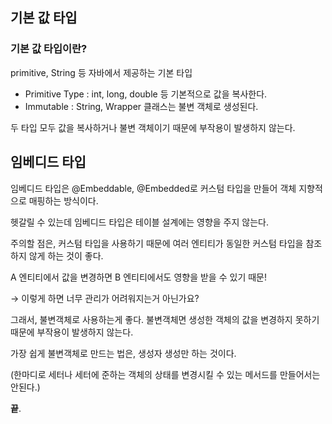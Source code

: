 ## 기본 값 타입

### 기본 값 타입이란?

primitive, String 등 자바에서 제공하는 기본 타입

- Primitive Type : int, long, double 등 기본적으로 값을 복사한다.
- Immutable : String, Wrapper 클래스는 불변 객체로 생성된다.

두 타입 모두 값을 복사하거나 불변 객체이기 때문에 부작용이 발생하지 않는다.

## 임베디드 타입

임베디드 타입은 @Embeddable, @Embedded로 커스텀 타입을 만들어 객체 지향적으로 매핑하는 방식이다.

헷갈릴 수 있는데 임베디드 타입은 테이블 설계에는 영향을 주지 않는다.

주의할 점은, 커스텀 타입을 사용하기 때문에 여러 엔티티가 동일한 커스텀 타입을 참조하지 않게 하는 것이 좋다.

A 엔티티에서 값을 변경하면 B 엔티티에서도 영향을 받을 수 있기 때문!

→ 이렇게 하면 너무 관리가 어려워지는거 아닌가요?

그래서, 불변객체로 사용하는게 좋다. 불변객체면 생성한 객체의 값을 변경하지 못하기 때문에 부작용이 발생하지 않는다.

가장 쉽게 불변객체로 만드는 법은, 생성자 생성만 하는 것이다.

(한마디로 세터나 세터에 준하는 객체의 상태를 변경시킬 수 있는 메서드를 만들어서는 안된다.)

**끝**.
